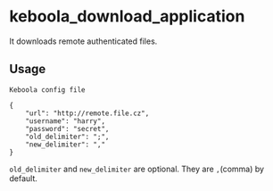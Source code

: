 # keboola_download_application

It downloads remote authenticated files.

Usage
-----

`Keboola config file`

```
{
    "url": "http://remote.file.cz",
    "username": "harry",
    "password": "secret",
    "old_delimiter": ";",
    "new_delimiter": ","
}
```

`old_delimiter` and `new_delimiter` are optional. They are `,`(comma) by default.
